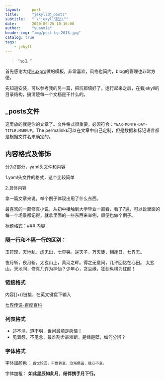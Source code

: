 ```yaml
---
layout:     post
title:      "jekyll之_posts"
subtitle:   " \"jekyll语法\""
date:       2020-06-25 10:16:00
author:     "yuanmie"
header-img: "img/post-bg-2015.jpg"
catalog: true
tags:
    - jekyll
---
```


> “no3. ”

首先感谢大佬[Huxpro](https://github.com/Huxpro/huxpro.github.io)做的模板，非常喜欢，风格也简约，blog的管理也非常方便。

先知道安装，可以参考我的另一篇，把坑都填好了。运行起来之后，在看jekyll的目录结构，搞清楚每一个文档是干什么的。

## _posts文件

这里放的就是你的文章了。文件格式很重要，必须符合：`YEAR-MONTH-DAY-TITLE.MARKUP`。The permalinks可以在文章中自己定制，但是数据和标记语言都是根据文件名来确定的。

## 内容格式及修饰

分为2部分，yaml头文件和内容

1.yaml头文件的格式，这个比较简单

2.具体内容

拿一篇文章来说，举个例子体现出用了什么东西。

最喜欢的一部修真小说，从初中接触到大学毕业一直看，看了7遍，可以说里面的每一个场景都记得，就拿里面的一些东西来举例，顺便也做个例子。

标题格式：### 内容

### 隔一行和不隔一行的区别：

玉符现，天地乱，虚无出，七界哭。逆天子，万灭徒，相逢日，七界无。

夜月斩，夜月斩，太玄山上，黄河之畔。得之无意间，几许回忆在心田。
太玄山，天地间，修真几许为神仙？少年心，贪尘缘，狂剑纵横为红颜！

### 链接格式

内容[]+()链接，在英文键盘下输入

[七界传说-百度百科](https://baike.baidu.com/item/%E4%B8%83%E7%95%8C%E4%BC%A0%E8%AF%B4%E6%AD%A3%E4%BC%A0)

### 列表格式

* 述不清，道不明，世间最烦是感情！
* 见着怨，不见念，最难割舍最难断，是缘是孽，如何分辨？

### 字体格式

字体加颜色：
`百世轮回，千世转变，沧海桑田，我心不变。`

字体加粗：
**如此星辰如此月，结伴携手月下行。**